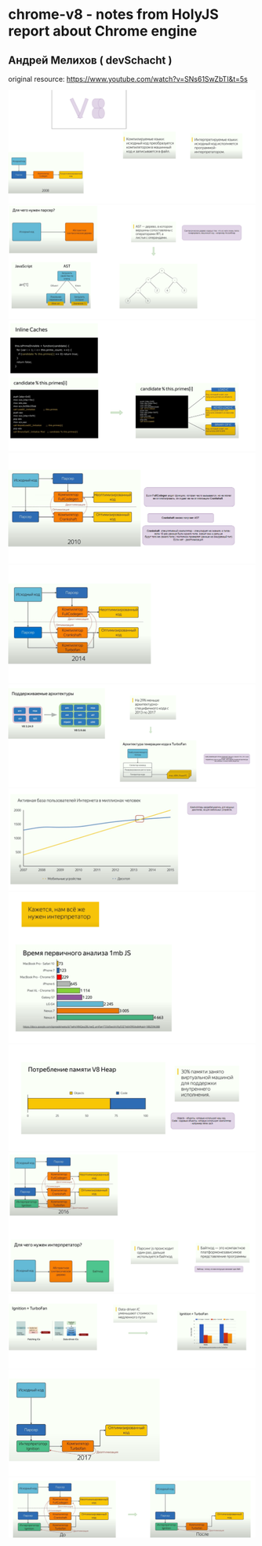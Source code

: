 # chrome-v8 - notes from HolyJS report about Chrome engine 
## Андрей Мелихов ( devSchacht ) 

original resource:
https://www.youtube.com/watch?v=SNs61SwZbTI&t=5s

<img src='/assets/img_1.png'>
<img src='/assets/img_2.png'>
<img src='/assets/img_3.png'>
<img src='/assets/img_4.png'>
<img src='/assets/img_5.png'>

<img src='/assets/img_6.png'>
<img src='/assets/img_7.png'>
<img src='/assets/img_8.png'>
<img src='/assets/img_9.png'>
<img src='/assets/img_10.png'>

<img src='/assets/img_11.png'>
<img src='/assets/img_12.png'>
<img src='/assets/img_13.png'>
